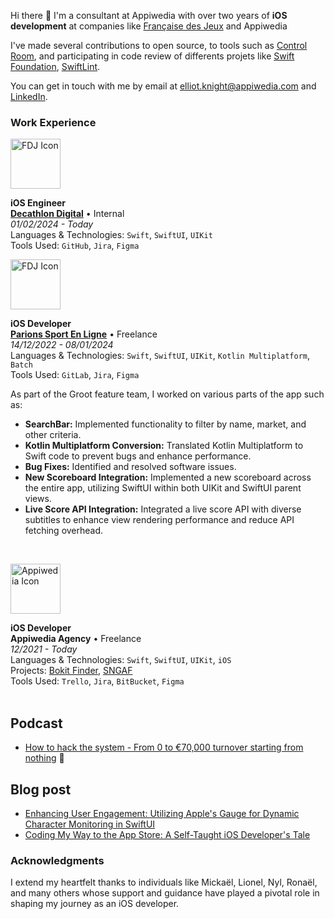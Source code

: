 Hi there 👋 I'm a consultant at Appiwedia with over two years of **iOS development** at companies like [Française des Jeux](https://www.fdj.fr) and Appiwedia

I've made several contributions to open source, to tools such as [Control Room](https://github.com/twostraws/ControlRoom/pulls?q=is%3Apour+author%3Aharry-knight), and participating in code review of differents projets like [Swift Foundation](https://github.com/apple/swift-foundation), [SwiftLint](https://github.com/realm/SwiftLint).

You can get in touch with me by email at [elliot.knight@appiwedia.com](mailto:elliot.knight@appiwedia.com) and [LinkedIn](https://www.linkedin.com/in/elliot-knight-appiwedia/).

### Work Experience

[<img align="top" height="80px" alt="FDJ Icon" src="https://github.com/Harry-KNIGHT/Harry-KNIGHT/assets/63256761/8ab104e5-7e7d-47f2-a5cf-9a83861162d5"/>](https://www.decathlon.fr)


**iOS Engineer** \
[**Decathlon Digital**](https://www.decathlon.fr) • Internal \
*01/02/2024 - Today* \
Languages & Technologies: `Swift`, `SwiftUI`, `UIKit` \
Tools Used: `GitHub`, `Jira`, `Figma`


[<img align="top" height="80px" width="80px" alt="FDJ Icon" src="https://github.com/Harry-KNIGHT/Harry-KNIGHT/assets/63256761/49c96f2e-4a1e-4e87-b643-487429ef664b"/>](https://www.enligne.parionssport.fdj.fr)

**iOS Developer** \
[**Parions Sport En Ligne**](https://www.enligne.parionssport.fdj.fr) • Freelance \
*14/12/2022 - 08/01/2024* \
Languages & Technologies: `Swift`, `SwiftUI`, `UIKit`, `Kotlin Multiplatform`, `Batch` \
Tools Used: `GitLab`, `Jira`, `Figma`

As part of the Groot feature team, I worked on various parts of the app such as:
- **SearchBar:** Implemented functionality to filter by name, market, and other criteria.
- **Kotlin Multiplatform Conversion:** Translated Kotlin Multiplatform to Swift code to prevent bugs and enhance performance.
- **Bug Fixes:** Identified and resolved software issues.
- **New Scoreboard Integration:** Implemented a new scoreboard across the entire app, utilizing SwiftUI within both UIKit and SwiftUI parent views.
- **Live Score API Integration:** Integrated a live score API with diverse subtitles to enhance view rendering performance and reduce API fetching overhead.
<br/>

[<img align="top" height="80px" width="80px" alt="Appiwedia Icon" src="https://github.com/Harry-KNIGHT/Harry-KNIGHT/assets/63256761/a0709f75-35a2-48c9-b9a9-1e8ca69a04de"/>](https://www.enligne.parionssport.fdj.fr)

**iOS Developer** \
**Appiwedia Agency** • Freelance \
*12/2021 - Today* \
Languages & Technologies: `Swift`, `SwiftUI`, `UIKit`, `iOS` \
Projects: [Bokit Finder](https://apps.apple.com/fr/app/bokit-finder/id1208159882?l=en-GB), [SNGAF](https://apps.apple.com/fr/app/sngaf-pnc/id1475351310) \
Tools Used: `Trello`, `Jira`, `BitBucket`, `Figma` \
<br/>

## Podcast

- [How to hack the system - From 0 to €70,000 turnover starting from nothing](https://www.apprendre-swiftui.fr/podcast) 🚀

## Blog post
- [Enhancing User Engagement: Utilizing Apple's Gauge for Dynamic Character Monitoring in SwiftUI](https://dubdub.space/elliot/enhancing-user-engagement-utilizing-apples-gauge-for-o)
- [Coding My Way to the App Store: A Self-Taught iOS Developer's Tale](https://dubdub.space/elliot/learning-ios-development-by-myself-to-the-m)

### Acknowledgments

I extend my heartfelt thanks to individuals like Mickaël, Lionel, Nyl, Ronaël, and many others whose support and guidance have played a pivotal role in shaping my journey as an iOS developer.

